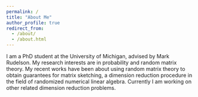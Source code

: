 ```yaml
---
permalink: /
title: "About Me"
author_profile: true
redirect_from: 
  - /about/
  - /about.html
---
```


I am a PhD student at the University of Michigan, advised by Mark Rudelson. My research interests are in probability and random matrix theory. My recent works have been about using random matrix theory to obtain guarantees for matrix sketching, a dimension reduction procedure in the field of randomized numerical linear algebra. Currently I am working on other related dimension reduction problems. 


